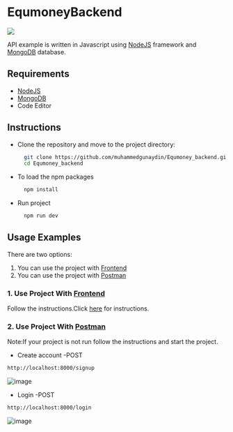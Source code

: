 # EqumoneyBackend

<img src="https://user-images.githubusercontent.com/69458980/128169264-5dd902c7-cc9a-4a17-a36d-6492800ca301.jpg">

API example is written in Javascript using [NodeJS](https://nodejs.org/en/) 
framework and [MongoDB](https://www.mongodb.com/) database.

## Requirements
- [NodeJS](https://nodejs.org/en/)
- [MongoDB](https://www.mongodb.com/)
- Code Editor

## Instructions

- Clone the repository and move to the project directory:
  ```bash
    git clone https://github.com/muhammedgunaydin/Equmoney_backend.git
    cd Equmoney_backend
  ```
  
- To load the npm packages
  ```bash
    npm install
  ```
    
- Run project
  ```bash
    npm run dev
  ```
  
## Usage Examples

There are two options:
1) You can use the project with [Frontend](https://github.com/muhammedgunaydin/Equmoney_frontend.git)
2) You can use the project with [Postman](https://www.postman.com/)

### 1. Use Project With [Frontend](https://github.com/muhammedgunaydin/Equmoney_frontend.git)

Follow the instructions.Click [here](https://github.com/muhammedgunaydin/Equmoney_frontend.git) for instructions.

### 2. Use Project With [Postman](https://www.postman.com/)

Note:If your project is not run follow the instructions and start the project.

- Create account -POST
```bash
http://localhost:8000/signup
```

![image](https://user-images.githubusercontent.com/79927591/183785074-b520d0fc-282b-4cbf-ab53-d73ffc4af900.png)

- Login -POST
```bash
http://localhost:8000/login
```

![image](https://user-images.githubusercontent.com/79927591/183785241-3677c9ef-5c5c-4aea-b1f0-9ccce716ccb9.png)








